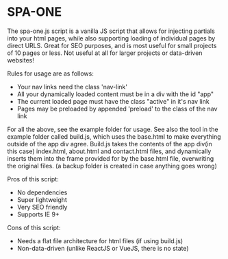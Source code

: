 # SPA-ONE
The spa-one.js script is a vanilla JS script that allows for injecting partials into your html pages, while also supporting loading of individual pages by direct URLS. Great for SEO purposes, and is most useful for small projects of 10 pages or less. Not useful at all for larger projects or data-driven websites!

Rules for usage are as follows:
* Your nav links need the class 'nav-link'
* All your dynamically loaded content must be in a div with the id "app"
* The current loaded page must have the class "active" in it's nav link
* Pages may be preloaded by appended 'preload' to the class of the nav link
 
For all the above, see the example folder for usage.
See also the tool in the example folder called build.js, which uses the base.html to make everything outside of the app div agree.
Build.js takes the contents of the app div(in this case) index.html, about.html and contact.html files, and dynamically inserts them into the frame provided for by the base.html file, overwriting the original files. (a backup folder is created in case anything goes wrong)

Pros of this script:
* No dependencies
* Super lightweight
* Very SEO friendly
* Supports IE 9+

Cons of this script:
* Needs a flat file architecture for html files (if using build.js)
* Non-data-driven (unlike ReactJS or VueJS, there is no state)
